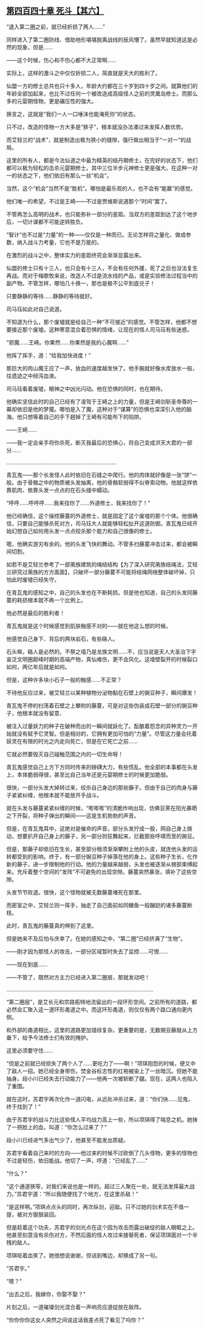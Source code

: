 ## [第四百四十章 死斗【其六】](https://www.xxbiquge.com/11_11207/9199126.html)


  “退入第二圈之前，就已经折损了两人……”

  同样进入了第二圈防线、借助地形堪堪脱离战线的辰风懵了。虽然早就知道这是必然的现象，但是……

  ——这个时候，伤心和不伤心都不大正常啊……

  实际上，这样的激斗之中仅仅折损二人，简直就是天大的胜利了。

  仙盟一方的修士总共也只十多人，年龄大约都在三十岁到四十岁之间。就算他们的年龄全部加起来，也比不过任何一个被改造成高级怪人之前的灵凰岛修士。而那么多的元婴期怪物，更是碾压性的强大。

  换言之，这就是“我们一人一口唾沫也能淹死你”的状态。

  只不过，改造的怪物一方大多是“胖子”，根本就没办法凑过来发挥人数优势。

  而艾轻兰的“战术”，就是制造出极为狭小的缝隙，强行做出相当于“一对一”的战局。

  这里的所有人，都是今法仙道之中最为精英的结丹期修士。在完好的状态下，他们都可以极为轻松的击杀元婴期修士。其中三位半步元神修士更是强大。在这种一对一的状态之下，他们依旧有那么一丝“机会”。

  当然，这个“机会”当然不是“胜机”。哪怕是最乐观的人，也不会有“能赢”的感觉。

  他们唯一的希望，不过是王崎——不过是贾维斯说道那个“时间”罢了。

  不管再怎么高明的战术，也只能弥补一部分的差距。当双方的差距到达了这个地步后，一切计谋都不可能逆转胜负。

  “智计”也不过是“力量”的一种——仅仅是一种而已。无论怎样将之量化、做成参数，纳入战斗力考量，它也不是万能的。

  在激烈的战斗之中，整体实力的差距终究会渐渐显露出来。

  仙盟的修士只有十三人，也只会有十三人，不会有任何外援，死了之后也没法复生再战。而对于梅歌牧来说，改造人不过是流水线的产品，或是实验修法过程当中的副产物。不管怎样，哪怕几十换一，那也是极不公平到底兑子！

  只要静静的等待……静静的等待就好。

  司马珏如此对自己说道。

  不知道为什么，那个废墟就是给自己一种“不可接近”的感觉。不管怎样，他都不想要接近那个废墟。这种寒意混合着恐惧的情绪，让现在的怪人司马珏有些迷惑。

  “邪魔……王崎。你果然……你果然是我的心魔啊……”

  他挥了挥手，道：“给我加快进度！”

  那巨大的肉山魔王应了一声，放血的速度越发快了。他手腕就好像水库放水一般，往遗迹之中倾泻血液。

  司马珏看着废墟，眼神之中凶光闪动。他在恐惧的同时，也在期待。

  他确实坚信此时的自己已经有了凌驾于王崎之上的力量，但是王崎剑斩圣帝尊的一幕却依旧是他的梦魇。哪怕是入了魔，这种对于“谋算”的恐惧也深深引入他的脑海。他只想等着自己的手下趟掉了王崎有可能布下的陷阱。

  ——王崎……

  ——我一定会亲手将你杀死，断灭我最后的恐惧心，将自己变成洪天大君的一部分……

  ………………………………………………………………

  青瓦鬼——那个长发怪人此时依旧在石缝之中爬行。他的肉体就好像是一张“饼”一般。由于骨骼之中的物质被头发抽离，他的骨骼软弱得不似脊索动物。他就这样依靠肌肉、依靠头发一点点的在石头缝中蠕动。

  “呼呼……呼呼呼……我来找你了……外道修士，我来找你了！”

  他已经确信，这个操控藤蔓的外道修士，就是固定了这个废墟的那个个体。他很确信，只要自己能够杀死对方，司马珏大人就能够轻松扯开这道防御。青瓦鬼已经开始幻想自己如何用头发一点点绞杀那个能力和自己很像的修士。

  嗯，他确实游刃有余的。他的头发飞快的舞动。不管多扫藤蔓冲击过来，都会被瞬间切割。

  如若不是艾轻兰参考了一部萳族建筑的绳结结构【为了深入研究萳族结绳法，艾轻兰研究过萳族的方方面面】，只破坏一部分藤蔓不可能将结绳网络整体破坏掉，只怕此时废墟已经失守。

  在青瓦鬼的感知之中，自己的头发也在不断耗损。但是他也知道，自己的头发同藤蔓的耗损根本就不再一个比例上。

  他必然是最后的胜利者！

  青瓦鬼就是这个时候感觉到肌肤触感不对的——就在他这么想的时候。

  他感觉自己身下、背后的两块岩石，有些硌人。

  石头嘛，硌人是必然的。不祭之墙乃是龙族文明……不，应当说是天人大圣治下宇宙泛文明圈巅峰时期的高端产物，真仙难伤，更不会风化。这墙壁裂开的时候裂口如何，两亿年后就是如何。

  但是，这种许多块小石子一般的触感……不正常？

  不待他反应过来，被艾轻兰以某种植物分泌物黏在石壁上的豌豆种子，瞬间爆发！

  青瓦鬼不停的扫荡着石壁之上攀附的藤蔓，可是对这些伪装成石壁一部分的豌豆种子，他根本就没有留意、

  被注入过量妖力的种子在破种而出的一瞬间就妖化了。酝酿着怨念的异种灵力一开始就没有赋予它灵智。但是相对的，它拥有更加可怕的“力量”。尽管这力量会托着妖灵在有限的时光之内走向死亡，但是在它死亡之前……

  它就必然要毁灭自己碰触范围之内的一切生命呀！

  青瓦鬼感觉自己上方下方同时传来的磅礴大力，有些慌乱。他全部的本事都在头发上，本体脆弱得很，甚至比自己当年还是元婴期修士的时候更加脆弱。

  很快，一部分头发大掉转过来，绞杀自己身边的那些藤子。但由于自己的肉身与藤子紧紧纠缠，他根本就不能放开手战斗。

  就在头发与藤蔓紧紧纠缠的时候，“嘭嘭嘭”的清脆炸响出现，仿佛豆荚在阳光暴晒之下开裂，将种子弹出的瞬间——这是生机勃勃的声音。

  但是，在青瓦鬼耳中，这绝对是催命的声音。部分头发拧成一股，网自己身上拨动，想要扒开自己身上的藤子，另一部分则狂舞起来，拦截那些呼啸而至的豌豆。

  但是，那藤子却依旧在生长，甚至部分根须渐渐攀附上他的头皮，就连他头发的运转都受到的影响。终于，有一部分豌豆种子掉落在他的身上。这些种子生长，化作新的藤子，进一步限制他的行动。他的力量越来越弱，头发也被逐渐从根部束缚起来。充斥着整个空间的“发阵”不可避免的出现空隙。藤蔓突然暴涨，填补了这些空隙。

  头发节节败退。很快，这个怪物就被无数藤蔓堵死在那里。

  而密室之中，艾轻兰则一挥手，抽走了自己面前如同鳝鱼一般蹦跶的诸多藤蔓断枝。

  此时，青瓦鬼的藤蔓真的伸到了这里。

  但是她来不及后怕与庆幸了。在她的感知之中，“第二圈”已经挤满了“生物”。

  ——刚才因为那怪人的攻击，一部分区域暂时失去了监控……可恨……

  ——现在到底……

  ——不管了，既然对方主力已经进入第二圈层，那就发动吧！

  ……………………………………………………………………………………

  “第二圈层”，是艾长元和宗路拓特地流留出的一段环形空间。之前所有的道路，都必然会汇聚入这一道环形甬道之中。而这环形甬道，则仅仅有两个路口通向更内侧。

  和外部的甬道相比，这里的道路更加错综复杂。更重要的是，无数豌豆藤就从上方垂下，给予今法修士们有效的掩护。

  这里必须要守住……

  “但是之前就已经损失了两个人了……更吃力了——啊！”项琪抱怨的时候，便又中了敌人一招。她已经全身带伤，焚金谷标志性的红袍被染上了一丝暗沉。但她不能抽身。段小川已经失去行动能力了——他再一次被斩断了腿。现在，这两人也陷入了重围。

  就在这时，苏君宇再次化作一道闪电，从远处冲杀过来，道：“你们快……见鬼，终于找到了！”

  由于苏君宇的战斗力比这些怪人平均战力高上一些，所以项琪得了喘息之机。她抹了一把脸上的血，叫道：“你怎么过来了？”

  段小川已经进气多出气少了，他甚至不能发出质疑。

  苏君宇看着自己来时的方向——他过来的时候不过砍倒了几头怪物，更多的怪物也不过是轻伤，依旧能战。他切了一声，哼道：“已经乱了……”

  “什么？”

  “这个通道狭窄，对我们来说也是一样的。超过三人聚在一处，就无法发挥最大战力。”苏君宇道：“所以我随便找了个地方，在这里杀敌！”

  “是这样啊。”项琪点点头的同时，再次纵剑，迎敌。只不过她的剑术实在不值一提，被对方狠狠装回。

  但是趁着这个功夫，苏君宇的剑光点在这个因为攻击而露出破绽的敌人眼眶之上。他甚至刻意没有杀伤对方，不然后面的怪人攻过来接替死者，保证项琪面对一个半残的敌人。

  项琪呕着血笑了。她很想说谢谢，但话到嘴边，却换成了另一句。

  “苏君宇。”

  “嗯？”

  “出去之后，我嫁你，你娶不娶？”

  片刻之后，一道璀璨剑光混合着一声响亮应道绽放在敌阵。

  “你你你你这女人突然之间说这话我差点死了看见了吗你？”
